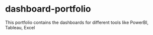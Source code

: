 # dashboard-portfolio
This portfolio contains the dashboards for different tools like PowerBI, Tableau, Excel
